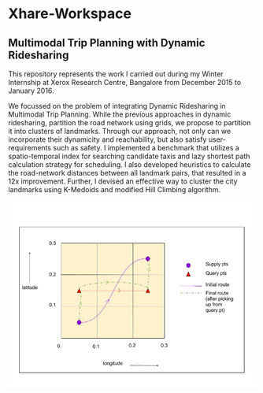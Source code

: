 # Xhare-Workspace
## Multimodal Trip Planning with Dynamic Ridesharing

This repository represents the work I carried out during my Winter Internship at Xerox Research Centre, Bangalore from December 2015 to January 2016.

We focussed on the problem of integrating Dynamic Ridesharing in Multimodal Trip Planning. While the previous approaches in dynamic ridesharing, partition the road network using grids, we propose to partition it into clusters of landmarks. Through our approach, not only can we incorporate their dynamicity and reachability, but also satisfy user-requirements such as safety. I implemented a benchmark that utilizes a spatio-temporal index for searching candidate taxis and lazy shortest path calculation strategy for scheduling. I also developed heuristics to calculate the road-network distances between all landmark pairs, that resulted in a 12x improvement. Further, I devised an effective way to cluster the city landmarks using K-Medoids and modified Hill Climbing algorithm. 

![Dynamic Ridesharing Toy Example](https://github.com/sidak/Xhare-Workspace/blob/master/tshare_toy_example.jpg)
